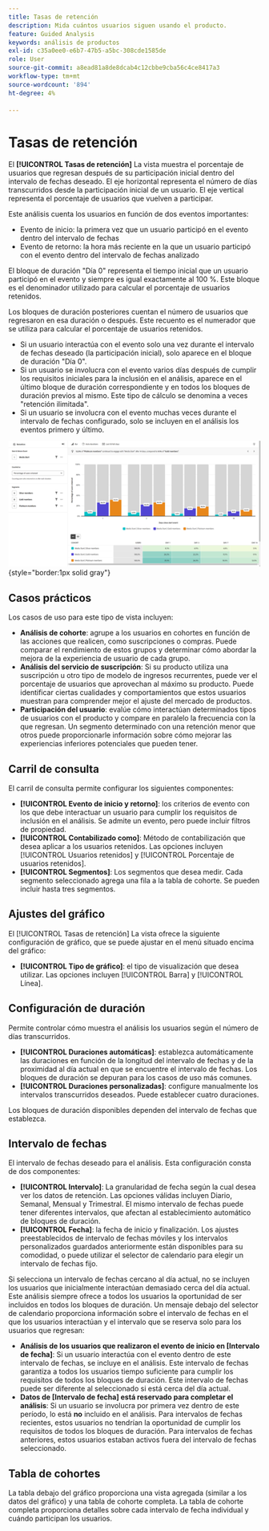 ```yaml
---
title: Tasas de retención
description: Mida cuántos usuarios siguen usando el producto.
feature: Guided Analysis
keywords: análisis de productos
exl-id: c35a0ee0-e6b7-47b5-a5bc-308cde1585de
role: User
source-git-commit: a8ead81a8de8dcab4c12cbbe9cba56c4ce8417a3
workflow-type: tm+mt
source-wordcount: '894'
ht-degree: 4%

---
```


# Tasas de retención

El **[!UICONTROL Tasas de retención]** La vista muestra el porcentaje de usuarios que regresan después de su participación inicial dentro del intervalo de fechas deseado. El eje horizontal representa el número de días transcurridos desde la participación inicial de un usuario. El eje vertical representa el porcentaje de usuarios que vuelven a participar.

Este análisis cuenta los usuarios en función de dos eventos importantes:

* Evento de inicio: la primera vez que un usuario participó en el evento dentro del intervalo de fechas
* Evento de retorno: la hora más reciente en la que un usuario participó con el evento dentro del intervalo de fechas analizado

El bloque de duración &quot;Día 0&quot; representa el tiempo inicial que un usuario participó en el evento y siempre es igual exactamente al 100 %. Este bloque es el denominador utilizado para calcular el porcentaje de usuarios retenidos.

Los bloques de duración posteriores cuentan el número de usuarios que regresaron en esa duración o después. Este recuento es el numerador que se utiliza para calcular el porcentaje de usuarios retenidos.

* Si un usuario interactúa con el evento solo una vez durante el intervalo de fechas deseado (la participación inicial), solo aparece en el bloque de duración &quot;Día 0&quot;.
* Si un usuario se involucra con el evento varios días después de cumplir los requisitos iniciales para la inclusión en el análisis, aparece en el último bloque de duración correspondiente y en todos los bloques de duración previos al mismo. Este tipo de cálculo se denomina a veces &quot;retención ilimitada&quot;.
* Si un usuario se involucra con el evento muchas veces durante el intervalo de fechas configurado, solo se incluyen en el análisis los eventos primero y último.

![Captura de pantalla Tasas de retención](../assets/retention-rates.png){style="border:1px solid gray"}

## Casos prácticos

Los casos de uso para este tipo de vista incluyen:

* **Análisis de cohorte**: agrupe a los usuarios en cohortes en función de las acciones que realicen, como suscripciones o compras. Puede comparar el rendimiento de estos grupos y determinar cómo abordar la mejora de la experiencia de usuario de cada grupo.
* **Análisis del servicio de suscripción**: Si su producto utiliza una suscripción u otro tipo de modelo de ingresos recurrentes, puede ver el porcentaje de usuarios que aprovechan al máximo su producto. Puede identificar ciertas cualidades y comportamientos que estos usuarios muestran para comprender mejor el ajuste del mercado de productos.
* **Participación del usuario**: evalúe cómo interactúan determinados tipos de usuarios con el producto y compare en paralelo la frecuencia con la que regresan. Un segmento determinado con una retención menor que otros puede proporcionarle información sobre cómo mejorar las experiencias inferiores potenciales que pueden tener.

## Carril de consulta

El carril de consulta permite configurar los siguientes componentes:

* **[!UICONTROL Evento de inicio y retorno]**: los criterios de evento con los que debe interactuar un usuario para cumplir los requisitos de inclusión en el análisis. Se admite un evento, pero puede incluir filtros de propiedad.
* **[!UICONTROL Contabilizado como]**: Método de contabilización que desea aplicar a los usuarios retenidos. Las opciones incluyen [!UICONTROL Usuarios retenidos] y [!UICONTROL Porcentaje de usuarios retenidos].
* **[!UICONTROL Segmentos]**: Los segmentos que desea medir. Cada segmento seleccionado agrega una fila a la tabla de cohorte. Se pueden incluir hasta tres segmentos.

## Ajustes del gráfico

El [!UICONTROL Tasas de retención] La vista ofrece la siguiente configuración de gráfico, que se puede ajustar en el menú situado encima del gráfico:

* **[!UICONTROL Tipo de gráfico]**: el tipo de visualización que desea utilizar. Las opciones incluyen [!UICONTROL Barra] y [!UICONTROL Línea].

## Configuración de duración

Permite controlar cómo muestra el análisis los usuarios según el número de días transcurridos.

* **[!UICONTROL Duraciones automáticas]**: establezca automáticamente las duraciones en función de la longitud del intervalo de fechas y de la proximidad al día actual en que se encuentre el intervalo de fechas. Los bloques de duración se depuran para los casos de uso más comunes.
* **[!UICONTROL Duraciones personalizadas]**: configure manualmente los intervalos transcurridos deseados. Puede establecer cuatro duraciones.

Los bloques de duración disponibles dependen del intervalo de fechas que establezca.

## Intervalo de fechas

El intervalo de fechas deseado para el análisis. Esta configuración consta de dos componentes:

* **[!UICONTROL Intervalo]**: La granularidad de fecha según la cual desea ver los datos de retención. Las opciones válidas incluyen Diario, Semanal, Mensual y Trimestral. El mismo intervalo de fechas puede tener diferentes intervalos, que afectan al establecimiento automático de bloques de duración.
* **[!UICONTROL Fecha]**: la fecha de inicio y finalización. Los ajustes preestablecidos de intervalo de fechas móviles y los intervalos personalizados guardados anteriormente están disponibles para su comodidad, o puede utilizar el selector de calendario para elegir un intervalo de fechas fijo.

Si selecciona un intervalo de fechas cercano al día actual, no se incluyen los usuarios que inicialmente interactúan demasiado cerca del día actual. Este análisis siempre ofrece a todos los usuarios la oportunidad de ser incluidos en todos los bloques de duración. Un mensaje debajo del selector de calendario proporciona información sobre el intervalo de fechas en el que los usuarios interactúan y el intervalo que se reserva solo para los usuarios que regresan:

* **Análisis de los usuarios que realizaron el evento de inicio en [Intervalo de fecha]**: Si un usuario interactúa con el evento dentro de este intervalo de fechas, se incluye en el análisis. Este intervalo de fechas garantiza a todos los usuarios tiempo suficiente para cumplir los requisitos de todos los bloques de duración. Este intervalo de fechas puede ser diferente al seleccionado si está cerca del día actual.
* **Datos de [Intervalo de fecha] está reservado para completar el análisis**: Si un usuario se involucra por primera vez dentro de este período, lo está **no** incluido en el análisis. Para intervalos de fechas recientes, estos usuarios no tendrían la oportunidad de cumplir los requisitos de todos los bloques de duración. Para intervalos de fechas anteriores, estos usuarios estaban activos fuera del intervalo de fechas seleccionado.

## Tabla de cohortes

La tabla debajo del gráfico proporciona una vista agregada (similar a los datos del gráfico) y una tabla de cohorte completa. La tabla de cohorte completa proporciona detalles sobre cada intervalo de fecha individual y cuándo participan los usuarios.
